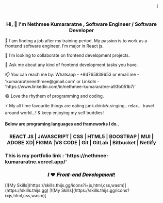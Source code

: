 ### <marquee>Hi there 👋</marquee>

<!--
**Nethmee5/Nethmee5** is a ✨ _special_ ✨ repository because its `README.md` (this file) appears on your GitHub profile.

Here are some ideas to get you started:

- 🔭 I’m currently working on ...
- 🌱 I’m currently learning ...
- 👯 I’m looking to collaborate on ...
- 🤔 I’m looking for help with ...
- 💬 Ask me about ...
- 📫 How to reach me: ...
- 😄 Pronouns: ...
- ⚡ Fun fact: ...
-->
<h1 align="center"></h1>
<h3 align="center">Hi, 👋 I'm Nethmee Kumararatne , Software Engineer / Software Developer</h3> 
<p align="left">🔭 I'am finding a job after my training period. My passion is to work as a frontend software engineer. I'm major in React js.</p>
<p align="left">👯 I’m looking to collaborate on frontend development projects.</p>
<p align="left">💬 Ask me about any kind of frontend development tasks you have.</p>
<p align="left">📫 You can reach me by: Whatsapp - +94765839653 or email me - 'kumararatnenethmee@gmail.com' or LinkdIn - 'https://www.linkedin.com/in/nethmee-kumararatne-a93b051b7/'</p>
<p align="left"> 😄 Love the rhythem of programming and coding.</p>
<p align="left"> ⚡ My all time favourite things are eating junk.drink☕️.singing.. relax... travel around world...! & keep enjoying my self buddies!</p>

<h4>Below are programing languages and frameworks I do..</h4>
<h3 align="center">

  REACT JS | JAVASCRIPT | CSS | HTML5 | BOOSTRAP | MUI | ADOBE XD| FIGMA |VS CODE | Git | GitLab | Bitbucket | Netlify </h3>

<h3>This is my portfolio link : 'https://nethmee-kumararatne.vercel.app/'</h3>
<h3 align="center">𝑰 ❤️ 𝑭𝒓𝒐𝒏𝒕-𝒆𝒏𝒅 𝑫𝒆𝒗𝒆𝒍𝒐𝒑𝒎𝒆𝒏𝒕!</h3>
[![My Skills](https://skills.thijs.gg/icons?i=js,html,css,wasm)](https://skills.thijs.gg)
   [![My Skills](https://skills.thijs.gg/icons?i=js,html,css,wasm)]                                                     

